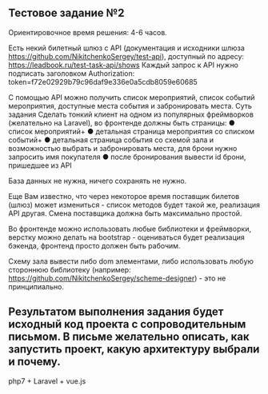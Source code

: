 ## Тестовое задание №2
Ориентировочное время решения: 4-6 часов.

Есть некий билетный шлюз с API (документация и исходники шлюза https://github.com/NikitchenkoSergey/test-api), доступный по адресу: https://leadbook.ru/test-task-api/shows 
Каждый запрос к API нужно подписать заголовком 
Authorization: token=f72e02929b79c96daf9e336e0a5cdb8059e60685

С помощью API можно получить список мероприятий, список событий мероприятия, доступные места события и забронировать места.
Суть задания
Сделать тонкий клиент на одном из популярных фреймворков (желательно на Laravel), во фронтенде должны быть страницы:
●	список мероприятий+
●	детальная страница мероприятия со списком событий+
●	детальная страница события со схемой зала и возможностью выбрать и забронировать места, для брони нужно запросить имя покупателя
●	после бронирования вывести id брони, пришедшее из API

База данных не нужна, ничего сохранять не нужно.

Еще Вам известно, что через некоторое время поставщик билетов (шлюз) может измениться - список методов будет такой же, реализация API другая. Смена поставщика должна быть максимально простой.

Во фронтенде можно использовать любые библиотеки и фреймворки, верстку можно делать на bootstrap - оцениваться будет реализация бэкенда, фронтенд просто должен быть рабочим.

Схему зала вывести либо dom элементами, либо использовать любую стороннюю библиотеку (например: https://github.com/NikitchenkoSergey/scheme-designer) - это не принципиально.

Результатом выполнения задания будет исходный код проекта с сопроводительным письмом. В письме желательно описать, как запустить проект, какую архитектуру выбрали и почему.
-------------
php7 + Laravel + vue.js
